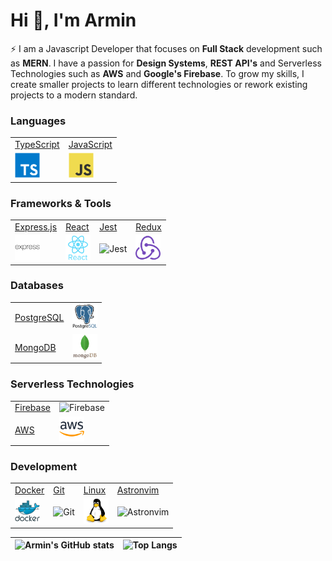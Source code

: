 # Hi 👋, I'm Armin

⚡ I am a Javascript Developer that focuses on **Full Stack** development such as **MERN**. I have a passion for **Design Systems**, **REST API's** and Serverless Technologies such as **AWS** and **Google's Firebase**. To grow my skills, I create smaller projects to learn different technologies or rework existing projects to a modern standard.

### Languages

|                                                                                                                                                          |                                                                                                                                                          |
| -------------------------------------------------------------------------------------------------------------------------------------------------------- | -------------------------------------------------------------------------------------------------------------------------------------------------------- |
| [TypeScript](https://www.typescriptlang.org/)                                                                                                            | [JavaScript](https://developer.mozilla.org/en-US/docs/Web/JavaScript)                                                                                    |
| <img src="https://raw.githubusercontent.com/devicons/devicon/master/icons/typescript/typescript-original.svg" alt="TypeScript" width="40" height="40" /> | <img src="https://raw.githubusercontent.com/devicons/devicon/master/icons/javascript/javascript-original.svg" alt="JavaScript" width="40" height="40" /> |

### Frameworks & Tools

|                                                                                                                                                          |                                                                                                                                                    |                                                                                                              |                                                                                                                                           |
| -------------------------------------------------------------------------------------------------------------------------------------------------------- | -------------------------------------------------------------------------------------------------------------------------------------------------- | ------------------------------------------------------------------------------------------------------------ | ----------------------------------------------------------------------------------------------------------------------------------------- |
| [Express.js](https://expressjs.com)                                                                                                                      | [React](https://reactjs.org/)                                                                                                                      | [Jest](https://jestjs.io)                                                                                    | [Redux](https://redux.js.org)                                                                                                             |
| <img src="https://raw.githubusercontent.com/devicons/devicon/master/icons/express/express-original-wordmark.svg" alt="Express" width="40" height="40" /> | <img src="https://raw.githubusercontent.com/devicons/devicon/master/icons/react/react-original-wordmark.svg" alt="React" width="40" height="40" /> | <img src="https://www.vectorlogo.zone/logos/jestjsio/jestjsio-icon.svg" alt="Jest" width="40" height="40" /> | <img src="https://raw.githubusercontent.com/devicons/devicon/master/icons/redux/redux-original.svg" alt="Redux" width="40" height="40" /> |

### Databases

|                                          |                                                                                                                                                                   |
| ---------------------------------------- | ----------------------------------------------------------------------------------------------------------------------------------------------------------------- |
| [PostgreSQL](https://www.postgresql.org) | <img src="https://raw.githubusercontent.com/devicons/devicon/master/icons/postgresql/postgresql-original-wordmark.svg" alt="PostgreSQL" width="40" height="40" /> |
| [MongoDB](https://www.mongodb.com/)      | <img src="https://raw.githubusercontent.com/devicons/devicon/master/icons/mongodb/mongodb-original-wordmark.svg" alt="MongoDB" width="40" height="40" />          |

### Serverless Technologies

|                                          |                                                                                                                                                                          |
| ---------------------------------------- | ------------------------------------------------------------------------------------------------------------------------------------------------------------------------ |
| [Firebase](https://firebase.google.com/) | <img src="https://www.vectorlogo.zone/logos/firebase/firebase-icon.svg" alt="Firebase" width="40" height="40" />                                                         |
| [AWS](https://aws.amazon.com/)           | <img src="https://raw.githubusercontent.com/devicons/devicon/master/icons/amazonwebservices/amazonwebservices-original-wordmark.svg" alt="AWS" width="40" height="40" /> |

### Development

|                                                                                                                                                       |                                                                                                           |                                                                                                                                           |                                                                                                                 |
| ----------------------------------------------------------------------------------------------------------------------------------------------------- | --------------------------------------------------------------------------------------------------------- | ----------------------------------------------------------------------------------------------------------------------------------------- | --------------------------------------------------------------------------------------------------------------- |
| [Docker](https://www.docker.com/)                                                                                                                     | [Git](https://git-scm.com/)                                                                               | [Linux](https://www.linux.org/)                                                                                                           | [Astronvim](https://github.com/Astronvim/Astronvim)                                                             |
| <img src="https://raw.githubusercontent.com/devicons/devicon/master/icons/docker/docker-original-wordmark.svg" alt="Docker" width="40" height="40" /> | <img src="https://www.vectorlogo.zone/logos/git-scm/git-scm-icon.svg" alt="Git" width="40" height="40" /> | <img src="https://raw.githubusercontent.com/devicons/devicon/master/icons/linux/linux-original.svg" alt="Linux" width="40" height="40" /> | <img src="https://avatars.githubusercontent.com/u/102238249?s=48&v=4" alt="Astronvim" width="40" height="40" /> |

| ![Armin's GitHub stats](https://github-readme-stats.vercel.app/api?username=srabo93&show_icons=true&theme=radical) | ![Top Langs](https://github-readme-stats.vercel.app/api/top-langs/?username=anuraghazra&layout=compact&theme=radical) |
| ------------------------------------------------------------------------------------------------------------------ | --------------------------------------------------------------------------------------------------------------------- |

